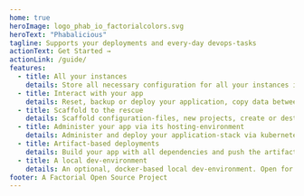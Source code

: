 ```yaml
---
home: true
heroImage: logo_phab_io_factorialcolors.svg
heroText: "Phabalicious"
tagline: Supports your deployments and every-day devops-tasks
actionText: Get Started →
actionLink: /guide/
features:
  - title: All your instances
    details: Store all necessary configuration for all your instances inside your project-folder
  - title: Interact with your app
    details: Reset, backup or deploy your application, copy data between instances or run custom scripts.
  - title: Scaffold to the rescue
    details: Scaffold configuration-files, new projects, create or destroy new instances of your app
  - title: Administer your app via its hosting-environment
    details: Administer and deploy your application-stack via kubernetes, docker or docker-composer.
  - title: Artifact-based deployments
    details: Build your app with all dependencies and push the artifacts down the pipeline
  - title: A local dev-environment
    details: An optional, docker-based local dev-environment. Open for all (docker-based) stacks
footer: A Factorial Open Source Project
---
```

